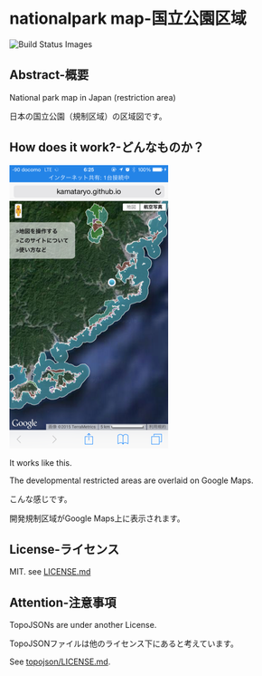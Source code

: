 # nationalpark map-国立公園区域

![Build Status Images](https://travis-ci.org/KamataRyo/nationalpark-map.svg)

## Abstract-概要
National park map in Japan (restriction area)

日本の国立公園（規制区域）の区域図です。

## How does it work?-どんなものか？
![screen shot](screenshot.png)

It works like this.

The developmental restricted areas are overlaid on Google Maps.

こんな感じです。

開発規制区域がGoogle Maps上に表示されます。

## License-ライセンス
MIT. see [LICENSE.md](LICENSE.md)

## Attention-注意事項
TopoJSONs are under another License.

TopoJSONファイルは他のライセンス下にあると考えています。

See [topojson/LICENSE.md](topojson/LICENSE.md).
